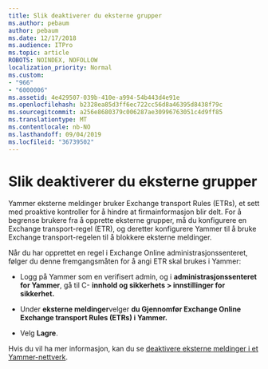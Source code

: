```yaml
---
title: Slik deaktiverer du eksterne grupper
ms.author: pebaum
author: pebaum
ms.date: 12/17/2018
ms.audience: ITPro
ms.topic: article
ROBOTS: NOINDEX, NOFOLLOW
localization_priority: Normal
ms.custom:
- "966"
- "6000006"
ms.assetid: 4e429507-039b-410e-a994-54b443d4e91e
ms.openlocfilehash: b2328ea85d3ff6ec722cc56d8a46395d8438f79c
ms.sourcegitcommit: a256e8680379c006287ae30996763051c4d9ff85
ms.translationtype: MT
ms.contentlocale: nb-NO
ms.lasthandoff: 09/04/2019
ms.locfileid: "36739502"
---
```

# <a name="how-to-disable-external-groups"></a>Slik deaktiverer du eksterne grupper

Yammer eksterne meldinger bruker Exchange transport Rules (ETRs), et sett med proaktive kontroller for å hindre at firmainformasjon blir delt. For å begrense brukere fra å opprette eksterne grupper, må du konfigurere en Exchange transport-regel (ETR), og deretter konfigurere Yammer til å bruke Exchange transport-regelen til å blokkere eksterne meldinger.
  
Når du har opprettet en regel i Exchange Online administrasjonssenteret, følger du denne fremgangsmåten for å angi ETR skal brukes i Yammer:
  
- Logg på Yammer som en verifisert admin, og i **administrasjonssenteret for Yammer**, gå til C- **innhold og sikkerhets \> innstillinger for sikkerhet.**

- Under **eksterne meldinger**velger **du Gjennomfør Exchange Online Exchange transport Rules (ETRs) i Yammer.**

- Velg **Lagre**.

Hvis du vil ha mer informasjon, kan du se [deaktivere eksterne meldinger i et Yammer-nettverk](https://docs.microsoft.com/yammer/work-with-external-users/disable-external-messaging).
  